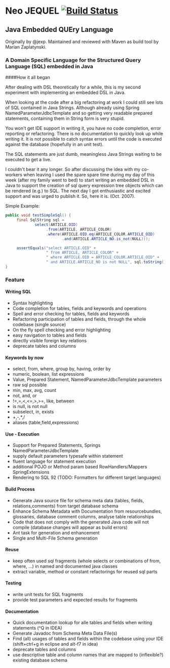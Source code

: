 # Neo JEQUEL [![Build Status](https://travis-ci.org/zaplatynski/neo-jequel.svg?branch=master)](https://travis-ci.org/zaplatynski/neo-jequel)

## Java Embedded QUEry Language

Originally by @jexp. Maintained and reviewed with Maven as build tool by Marian Zaplatynski.

### A Domain Specific Language for the Structured Query Language (SQL) embedded in Java

####How it all began

After dealing with DSL theoretically for a while, this is my second experiment with implementing an embedded DSL in Java.

When looking at the code after a big refactoring at work I could still see lots of SQL contained in Java Strings. Although already using Spring NamedParameterJdbcTemplate and so getting very readable prepared statements, containing them in String form is very stupid.

You won't get IDE support in writing it, you have no code completion, error reporting or refactoring. There is no documentation to quickly look up while writing it. It is not possible to catch syntax errors until the code is executed against the database (hopefully in an unit test).

The SQL statements are just dumb, meaningless Java Strings waiting to be executed to get a live.

I couldn't bear it any longer. So after discussing the idea with my co-workers when leaving I used the spare spare time during my day of this week (after my family went to bed) to start writing an embedded DSL in Java to support the creation of sql query expression tree objects which can be rendered (e.g.) to SQL. The next day I got enthusiastic and excited support and was urged to publish it. So, here it is. (Oct. 2007).

Simple Example:

```java
public void testSimpleSql() {
     final SqlString sql =
             select(ARTICLE.OID)
                  .from(ARTICLE, ARTICLE_COLOR)
                  .where(ARTICLE.OID.eq(ARTICLE_COLOR.ARTICLE_OID)
                         .and(ARTICLE.ARTICLE_NO.is_not(NULL)));

     assertEquals("select ARTICLE.OID" +
                  " from ARTICLE, ARTICLE_COLOR" +
                  " where ARTICLE.OID = ARTICLE_COLOR.ARTICLE_OID" +
                  " and ARTICLE.ARTICLE_NO is not NULL", sql.toString());
}
```
### Feature


#### Writing SQL

* Syntax highlighting
* Code completion for tables, fields and keywords and operations
* Spell and error checking for tables, fields and keywords
* Refactoring participation of tables and fields, through the whole codebase (single source)
* On the fly spell checking and error highlighting
* easy navigation to tables and fields
* directly visible foreign key relations
* deprecate tables and columns 

#### Keywords by now

* select, from, where, group by, having, order by
* numeric, boolean, list expressions
* Value, Prepared Statement, NamedParameterJdbcTemplate parameters
* raw sql possible
* min, max, avg, count
* not, and, or
* !=,=,<,<=,>,>=, like, between
* is null, is not null
* subselect, in, exists
* +,-,*,/
* aliases (table,field,expressions) 

#### Use - Execution

* Support for Prepared Statements, Springs NamedParameterJdbcTemplate
* supply default parameters typesafe within statement
* fluent language for statement execution
* additional POJO or Method param based RowHandlers/Mappers SpringExtensions
* Rendering to SQL 92 (TODO: Formatters for different target languages) 

#### Build Process

* Generate Java source file for schema meta data (tables, fields, relations,comments) from target database schema
* Enhance Schema Metadata with Documentation from resourcebundles, glossaries, database comment columns, analyse table relationships
* Code that does not comply with the generated Java code will not compile (database changes will appear as build errors)
* Ant task for generation and enhancement
* Single and Multi-File Schema generation 

#### Reuse

* keep often used sql fragments (whole selects or combinations of from, where, ...) in named and documented java classes
* extract variable, method or constant refactorings for reused sql parts 

#### Testing

* write unit tests for SQL fragments
* provide test parameters and expected results for fragments 

#### Documentation

* Quick documentation lookup for alle tables and fields when writing statements (^Q in IDEA)
* Generate Javadoc from Schema Meta Data File(s)
* Find (all) usages of tables and fields within the codebase using your IDE (shift+ctrl+g in eclipse and alt-f7 in idea)
* deprecate tables and columns
* use descriptive table and column names that are mapped to (inflexible?) existing database schema 


